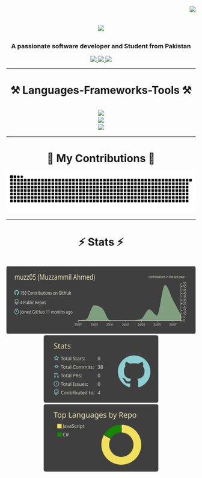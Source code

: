 <img align="right" src="https://visitor-badge.laobi.icu/badge?page_id=muzz05" />

<h1 align="center">
    <img src="https://readme-typing-svg.herokuapp.com/?font=Righteous&size=35&center=true&vCenter=true&width=500&height=70&duration=4000&lines=Hi+There!+👋;+I'm+Muzzammil+Ahmed!;" />
</h1>

<h3 align="center">A passionate software developer and Student from Pakistan</h3>
 
<div align="center"> 
  <a href="mailto:muzamilsahab05@gmail.com">
    <img src="https://img.shields.io/badge/Gmail-333333?style=for-the-badge&logo=gmail&logoColor=red" />
  </a>
  <a href="https://www.linkedin.com/in/muzzammil-ahmed-a69255285" target="_blank">
    <img src="https://img.shields.io/badge/LinkedIn-0077B5?style=for-the-badge&logo=linkedin&logoColor=white" target="_blank" />
  </a>
  <a href="https://leetcode.com/u/Muzz005/" target="_blank">
     <img src="https://img.shields.io/badge/LeetCode-000000?style=for-the-badge&logo=LeetCode&logoColor=#d16c06" target="_blank" />
  </a>
</div>

 <hr/>
 
<h1 align="center">⚒️ Languages-Frameworks-Tools ⚒️</h1>
    <br/>
<div align="center">
    <img src="https://skillicons.dev/icons?i=react,bootstrap,html,css" />
    <br/>
    <img src="https://skillicons.dev/icons?i=nodejs,python,javascript,express,mongodb,mysql" />
    <br/>
    <img src="https://skillicons.dev/icons?i=cpp,c,cs" />
</div>

<hr/>

<div align="center">
  <h1>🐍 My Contributions 🐍</h1>
  <img alt="snake eating my contributions" src="https://github.com/muzz05/muzz05/blob/output/github-contribution-grid-snake-dark.svg" />
</div>

<hr/>

<h1 align="center">⚡ Stats ⚡</h1>
<br>
<div align=center>
<img src="https://github.com/muzz05/muzz05/blob/main/profile-summary-card-output/zenburn/0-profile-details.svg" height="180" alt="languages graph"  />
    <br/>
  <img src="https://github.com/muzz05/muzz05/blob/main/profile-summary-card-output/zenburn/3-stats.svg" height="180" alt="stats graph"  />
  <img src="https://github.com/muzz05/muzz05/blob/main/profile-summary-card-output/zenburn/1-repos-per-language.svg" height="180" alt="languages graph"  />
</div>


<br/>

<br/>

